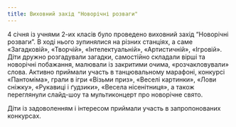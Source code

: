 ```yaml
---
title: Виховний захід "Новорічні розваги"
---
```


4 січня із учнями 2-их класів було проведено виховний захід “Новорічні розваги”. В ході нього зупинялися на різних станціях, а саме «Загадковій», «Творчій», «Інтелектуальній», «Артистичній», «Ігровій». Діти дружно розгадували загадки, самостійно складали вірші та новорічні побажання, малювали із закритими очима, «розчакловували» слова. Активно приймали участь в танцювальному марафоні, конкурсі «Пантоміма», грали в ігри «Візьми приз», «Веселі картинки», «Лови сніжку», «Рукавиці і ґудзики», «Весела нісенітниця», а також переглянули слайд-шоу та мультиконцерт про новорічне свято.

Діти із задоволенням і інтересом приймали участь в запропонованих конкурсах.

<slideshow id="_/72157663102743711" />
